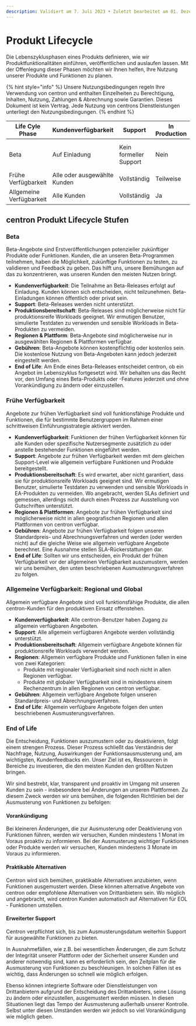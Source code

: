 ```yaml
---
description: Validiert am 7. Juli 2023 • Zuletzt bearbeitet am 01. Dezember 2023
---
```


# Produkt Lifecycle

Die Lebenszyklusphasen eines Produkts definieren, wie wir Produktfunktionalitäten einführen, veröffentlichen und auslaufen lassen. Mit der Offenlegung dieser Phasen möchten wir Ihnen helfen, Ihre Nutzung unserer Produkte und Funktionen zu planen.

{% hint style="info" %}
Unsere Nutzungsbedingungen regeln Ihre Verwendung von centron und enthalten Einzelheiten zu Berechtigung, Inhalten, Nutzung, Zahlungen & Abrechnung sowie Garantien. Dieses Dokument ist kein Vertrag. Jede Nutzung von centrons Dienstleistungen unterliegt den Nutzungsbedingungen.
{% endhint %}



<table data-full-width="true"><thead><tr><th>Life Cyle Phase</th><th>Kundenverfügbarkeit</th><th>Support</th><th>In Production</th><th>Gebühren</th><th>End of Life</th></tr></thead><tbody><tr><td>Beta</td><td>Auf Einladung</td><td>Kein formeller Support</td><td>Nein</td><td>Vriabel</td><td>Kann ohne Ankündigung eingestellt werden</td></tr><tr><td>Frühe Verfügbarkeit</td><td>Alle oder ausgewählte Kunden</td><td>Vollständig</td><td>Teilweise</td><td>Standardbedingungen (außer SLAs)</td><td>Folgt dem EOL Prozess</td></tr><tr><td>Allgemeine Verfügbarkeit</td><td>Alle Kunden</td><td>Vollständig</td><td>Ja</td><td>Standardbedingungen</td><td>Folgt dem EOL Prozess</td></tr></tbody></table>

## centron Produkt Lifecycle Stufen

### Beta&#x20;

Beta-Angebote sind Erstveröffentlichungen potenzieller zukünftiger Produkte oder Funktionen. Kunden, die an unseren Beta-Programmen teilnehmen, haben die Möglichkeit, zukünftige Funktionen zu testen, zu validieren und Feedback zu geben. Das hilft uns, unsere Bemühungen auf das zu konzentrieren, was unseren Kunden den meisten Nutzen bringt.

* **Kundenverfügbarkeit**: Die Teilnahme an Beta-Releases erfolgt auf Einladung. Kunden können sich entscheiden, nicht teilzunehmen. Beta-Einladungen können öffentlich oder privat sein.
* **Support**: Beta-Releases werden nicht unterstützt.
* **Produktionsbereitschaft**: Beta-Releases sind möglicherweise nicht für produktionsreife Workloads geeignet. Wir ermutigen Benutzer, simulierte Testdaten zu verwenden und sensible Workloads in Beta-Produkten zu vermeiden.
* **Regionen & Plattform**: Beta-Angebote sind möglicherweise nur in ausgewählten Regionen & Plattformen verfügbar.
* **Gebühren**: Beta-Angebote können kostenpflichtig oder kostenlos sein. Die kostenlose Nutzung von Beta-Angeboten kann jedoch jederzeit eingestellt werden.
* **End of Life**: Am Ende eines Beta-Releases entscheidet centron, ob ein Angebot im Lebenszyklus fortgesetzt wird. Wir behalten uns das Recht vor, den Umfang eines Beta-Produkts oder -Features jederzeit und ohne Vorankündigung zu ändern oder einzustellen.



### Frühe Verfügbarkeit&#x20;

Angebote zur frühen Verfügbarkeit sind voll funktionsfähige Produkte und Funktionen, die für bestimmte Benutzergruppen im Rahmen einer schrittweisen Einführungsstrategie aktiviert werden.

* **Kundenverfügbarkeit**: Funktionen der frühen Verfügbarkeit können für alle Kunden oder spezifische Nutzersegmente zusätzlich zu oder anstelle bestehender Funktionen eingeführt werden.
* **Support**: Angebote zur frühen Verfügbarkeit werden mit dem gleichen Support-Level wie allgemein verfügbare Funktionen und Produkte bereitgestellt.
* **Produktionsbereitschaft**: Es wird erwartet, aber nicht garantiert, dass sie für produktionsreife Workloads geeignet sind. Wir ermutigen Benutzer, simulierte Testdaten zu verwenden und sensible Workloads in EA-Produkten zu vermeiden. Wo angebracht, werden SLAs definiert und gemessen, allerdings nicht durch einen Prozess zur Ausstellung von Gutschriften unterstützt.
* **Regionen & Plattformen**: Angebote zur frühen Verfügbarkeit sind möglicherweise nicht in allen geografischen Regionen und allen Plattformen von centron verfügbar.
* **Gebühren**: Angebote zur frühen Verfügbarkeit folgen unseren Standardpreis- und Abrechnungsverfahren und werden (oder werden nicht) auf die gleiche Weise wie allgemein verfügbare Angebote berechnet. Eine Ausnahme stellen SLA-Rückerstattungen dar.
* **End of Life**: Sollten wir uns entscheiden, ein Produkt der frühen Verfügbarkeit vor der allgemeinen Verfügbarkeit auszumustern, werden wir uns bemühen, den unten beschriebenen Ausmusterungsverfahren zu folgen.

### **Allgemeine Verfügbarkeit**: Regional und Global&#x20;

Allgemein verfügbare Angebote sind voll funktionsfähige Produkte, die allen centron-Kunden für den produktiven Einsatz offenstehen.

* **Kundenverfügbarkeit**: Alle centron-Benutzer haben Zugang zu allgemein verfügbaren Angeboten.
* **Support**: Alle allgemein verfügbaren Angebote werden vollständig unterstützt.
* **Produktionsbereitschaft**: Allgemein verfügbare Angebote können für produktionsreife Workloads verwendet werden.
* **Regionen**: Allgemein verfügbare Produkte und Funktionen fallen in eine von zwei Kategorien:
  * Produkte mit regionaler Verfügbarkeit sind noch nicht in allen Regionen verfügbar.
  * Produkte mit globaler Verfügbarkeit sind in mindestens einem Rechenzentrum in allen Regionen von centron verfügbar.
* **Gebühren**: Allgemein verfügbare Angebote folgen unseren Standardpreis- und Abrechnungsverfahren.
* **End of Life**: Allgemein verfügbare Angebote folgen den unten beschriebenen Ausmusterungsverfahren.

### End of Life

Die Entscheidung, Funktionen auszumustern oder zu deaktivieren, folgt einem strengen Prozess. Dieser Prozess schließt das Verständnis der Nachfrage, Nutzung, Auswirkungen der Funktionsausmusterung und, am wichtigsten, Kundenfeedbacks ein. Unser Ziel ist es, Ressourcen in Bereiche zu investieren, die den meisten Kunden den größten Nutzen bringen.

Wir sind bestrebt, klar, transparent und proaktiv im Umgang mit unseren Kunden zu sein - insbesondere bei Änderungen an unseren Plattformen. Zu diesem Zweck werden wir uns bemühen, die folgenden Richtlinien bei der Ausmusterung von Funktionen zu befolgen:

#### Vorankündigung

Bei kleineren Änderungen, die zur Ausmusterung oder Deaktivierung von Funktionen führen, werden wir versuchen, Kunden mindestens 1 Monat im Voraus proaktiv zu informieren. Bei der Ausmusterung wichtiger Funktionen oder Produkte werden wir versuchen, Kunden mindestens 3 Monate im Voraus zu informieren.

#### Praktikable Alternativen&#x20;

Centron wird sich bemühen, praktikable Alternativen anzubieten, wenn Funktionen ausgemustert werden. Diese können alternative Angebote von centron oder empfohlene Alternativen von Drittanbietern sein. Wo möglich und angebracht, wird centron Kunden automatisch auf Alternativen für EOL - Funktionen umstellen.

#### Erweiterter Support

Centron verpflichtet sich, bis zum Ausmusterungsdatum weiterhin Support für ausgewählte Funktionen zu bieten.

In Ausnahmefällen, wie z.B. bei wesentlichen Änderungen, die zum Schutz der Integrität unserer Plattform oder der Sicherheit unserer Kunden und anderer notwendig sind, kann es erforderlich sein, den Zeitplan für die Ausmusterung von Funktionen zu beschleunigen. In solchen Fällen ist es wichtig, dass Änderungen so schnell wie möglich erfolgen.

Ebenso können integrierte Software oder Dienstleistungen von Drittanbietern aufgrund der Entscheidung des Drittanbieters, seine Lösung zu ändern oder einzustellen, ausgemustert werden müssen. In diesen Situationen liegt das Tempo der Ausmusterung außerhalb unserer Kontrolle. Selbst unter diesen Umständen werden wir jedoch so viel Vorankündigung wie möglich geben.
